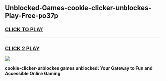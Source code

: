 
## Unblocked-Games-cookie-clicker-unblockes-Play-Free-po37p
<h3>
<a href="https://premium76.site?title=cookie-clicker-unblockes&ref=21A">CLICK TO PLAY</a></h3>
<hr>

<h3>
<a href="https://premium76.site?title=cookie-clicker-unblockes&ref=21A">CLICK 2 PLAY</a>
  
</h3>

<a href="https://premium76.site?title=cookie-clicker-unblockes&ref=21A"><img src="https://clearcache.store/games.png"></a>


**cookie-clicker-unblockes games unblocked: Your Gateway to Fun and Accessible Online Gaming**
